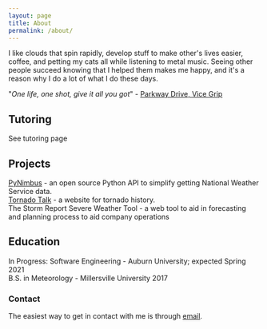 ```yaml
---
layout: page
title: About
permalink: /about/
---
```


I like clouds that spin rapidly, develop stuff to make other's lives easier, coffee, and petting my cats all while listening to metal music. Seeing other people succeed knowing that I helped them makes me happy, and it's a reason why I do a lot of what I do these days.

"*One life, one shot, give it all you got*" - [Parkway Drive, Vice Grip](https://open.spotify.com/track/0AHHDAHFRaT82UVw5fMr1R)

## Tutoring
See tutoring page

## Projects
[PyNimbus](https://github.com/WxBDM/PyNimbus) - an open source Python API to simplify getting National Weather Service data.  
[Tornado Talk](https://tornadotalk.com/) - a website for tornado history.  
The Storm Report Severe Weather Tool - a web tool to aid in forecasting and planning process to aid company operations  

## Education
In Progress: Software Engineering - Auburn University; expected Spring 2021  
B.S. in Meteorology - Millersville University 2017

### Contact
The easiest way to get in contact with me is through [email](mailto:brandon@bdmweather.com).
